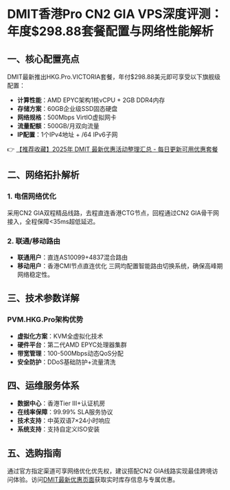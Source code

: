 # DMIT香港Pro CN2 GIA VPS深度评测：年度$298.88套餐配置与网络性能解析

## 一、核心配置亮点
DMIT最新推出HKG.Pro.VICTORIA套餐，年付$298.88美元即可享受以下旗舰级配置：
- **计算性能**：AMD EPYC架构1核vCPU + 2GB DDR4内存
- **存储方案**：60GB企业级SSD固态硬盘
- **网络规格**：500Mbps VirtIO虚拟网卡
- **流量配额**：500GB/月双向流量
- **IP配置**：1个IPv4地址 + /64 IPv6子网

👉 [【推荐收藏】2025年 DMIT 最新优惠活动整理汇总 - 每日更新可用优惠套餐](https://bit.ly/dmit_coupon)

## 二、网络拓扑解析
### 1. 电信网络优化
采用CN2 GIA双程精品线路，去程直连香港CTG节点，回程通过CN2 GIA骨干网接入，全程保障<35ms超低延迟。

### 2. 联通/移动路由
- **联通用户**：直连AS10099+4837混合路由
- **移动用户**：香港CMI节点直连优化
三网均配置智能路由切换系统，确保高峰期网络稳定性。

## 三、技术参数详解
### PVM.HKG.Pro架构优势
- **虚拟化方案**：KVM全虚拟化技术
- **硬件平台**：第二代AMD EPYC处理器集群
- **带宽管理**：100-500Mbps动态QoS分配
- **安全防护**：DDoS基础防护+流量清洗

## 四、运维服务体系
- **数据中心**：香港Tier III+认证机房
- **在线率保障**：99.99% SLA服务协议
- **技术支持**：中英双语7×24小时响应
- **系统支持**：支持自定义ISO安装

## 五、选购指南
通过官方指定渠道可享网络优化优先权，建议搭配CN2 GIA线路实现最佳跨境访问体验。访问[DMIT最新优惠页面](https://bit.ly/dmit_coupon)获取实时库存信息与专属优惠。